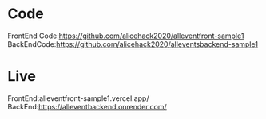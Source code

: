# Code
FrontEnd Code:https://github.com/alicehack2020/alleventfront-sample1
BackEndCode:https://github.com/alicehack2020/alleventsbackend-sample1

# Live
FrontEnd:alleventfront-sample1.vercel.app/
BackEnd:https://alleventbackend.onrender.com/










 
 